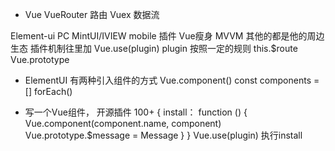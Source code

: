- Vue
 VueRouter 路由
 Vuex 数据流

 Element-ui PC
 MintUI/IVIEW mobile
 插件
 Vue瘦身 MVVM
 其他的都是他的周边生态
 插件机制往里加
 Vue.use(plugin)
 plugin 按照一定的规则
 this.$route
 Vue.prototype

- ElementUI 有两种引入组件的方式
  <el-button />
  Vue.component()
  const components = []
  forEach()

- 写一个Vue组件， 开源插件 100+
  {
    install： function () {
      Vue.component(component.name, component)
      Vue.prototype.$message = Message
    }
  }
  Vue.use(plugin) 执行install